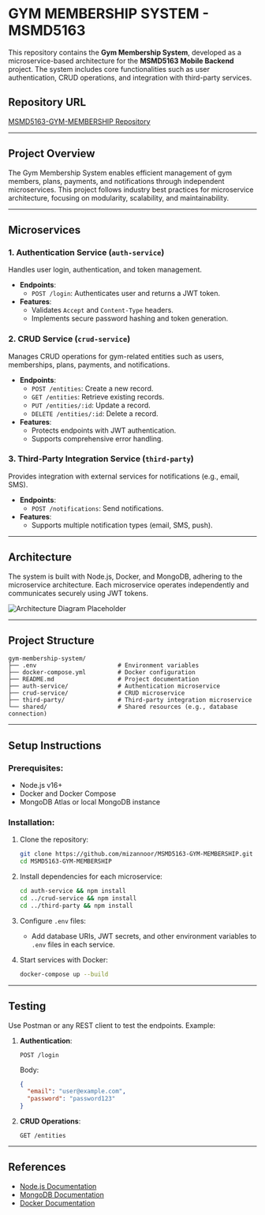 # GYM MEMBERSHIP SYSTEM - MSMD5163  
This repository contains the **Gym Membership System**, developed as a microservice-based architecture for the **MSMD5163 Mobile Backend** project. The system includes core functionalities such as user authentication, CRUD operations, and integration with third-party services.  

## **Repository URL**  
[MSMD5163-GYM-MEMBERSHIP Repository](https://github.com/mizannoor/MSMD5163-GYM-MEMBERSHIP.git)

---

## **Project Overview**  
The Gym Membership System enables efficient management of gym members, plans, payments, and notifications through independent microservices. This project follows industry best practices for microservice architecture, focusing on modularity, scalability, and maintainability.

---

## **Microservices**
### 1. **Authentication Service (`auth-service`)**  
Handles user login, authentication, and token management.  
- **Endpoints**:
  - `POST /login`: Authenticates user and returns a JWT token.
- **Features**:
  - Validates `Accept` and `Content-Type` headers.
  - Implements secure password hashing and token generation.

### 2. **CRUD Service (`crud-service`)**  
Manages CRUD operations for gym-related entities such as users, memberships, plans, payments, and notifications.  
- **Endpoints**:
  - `POST /entities`: Create a new record.
  - `GET /entities`: Retrieve existing records.
  - `PUT /entities/:id`: Update a record.
  - `DELETE /entities/:id`: Delete a record.
- **Features**:
  - Protects endpoints with JWT authentication.
  - Supports comprehensive error handling.

### 3. **Third-Party Integration Service (`third-party`)**  
Provides integration with external services for notifications (e.g., email, SMS).  
- **Endpoints**:
  - `POST /notifications`: Send notifications.
- **Features**:
  - Supports multiple notification types (email, SMS, push).

---

## **Architecture**
The system is built with Node.js, Docker, and MongoDB, adhering to the microservice architecture. Each microservice operates independently and communicates securely using JWT tokens.  

![Architecture Diagram Placeholder](https://via.placeholder.com/800x400?text=Architecture+Diagram)

---

## **Project Structure**
```plaintext
gym-membership-system/
├── .env                       # Environment variables
├── docker-compose.yml         # Docker configuration
├── README.md                  # Project documentation
├── auth-service/              # Authentication microservice
├── crud-service/              # CRUD microservice
├── third-party/               # Third-party integration microservice
└── shared/                    # Shared resources (e.g., database connection)
```

---

## **Setup Instructions**
### **Prerequisites**:
- Node.js v16+
- Docker and Docker Compose
- MongoDB Atlas or local MongoDB instance

### **Installation**:
1. Clone the repository:
   ```bash
   git clone https://github.com/mizannoor/MSMD5163-GYM-MEMBERSHIP.git
   cd MSMD5163-GYM-MEMBERSHIP
   ```

2. Install dependencies for each microservice:
   ```bash
   cd auth-service && npm install
   cd ../crud-service && npm install
   cd ../third-party && npm install
   ```

3. Configure `.env` files:
   - Add database URIs, JWT secrets, and other environment variables to `.env` files in each service.

4. Start services with Docker:
   ```bash
   docker-compose up --build
   ```

---

## **Testing**
Use Postman or any REST client to test the endpoints. Example:
1. **Authentication**:
   ```http
   POST /login
   ```
   Body:
   ```json
   {
     "email": "user@example.com",
     "password": "password123"
   }
   ```

2. **CRUD Operations**:
   ```http
   GET /entities
   ```

---

## **References**
- [Node.js Documentation](https://nodejs.org/)
- [MongoDB Documentation](https://www.mongodb.com/docs/)
- [Docker Documentation](https://docs.docker.com/)
